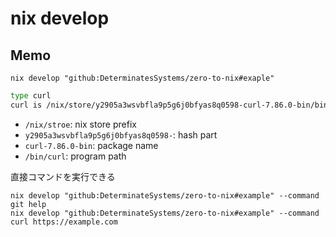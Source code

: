 # nix develop


## Memo

`nix develop "github:DeterminatesSystems/zero-to-nix#exaple"`

```sh
type curl
curl is /nix/store/y2905a3wsvbfla9p5g6j0bfyas8q0598-curl-7.86.0-bin/bin/curl 
```

* `/nix/stroe`: nix store prefix
* `y2905a3wsvbfla9p5g6j0bfyas8q0598-`: hash part
* `curl-7.86.0-bin`: package name
* `/bin/curl`: program path


直接コマンドを実行できる

```
nix develop "github:DeterminateSystems/zero-to-nix#example" --command git help
nix develop "github:DeterminateSystems/zero-to-nix#example" --command curl https://example.com
```
